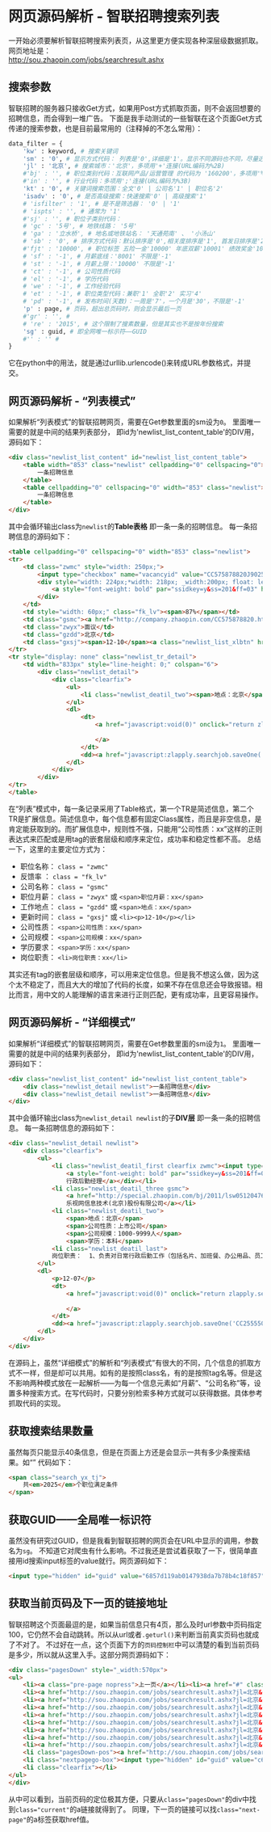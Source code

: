 # 网页源码解析 - 智联招聘搜索列表 
一开始必须要解析智联招聘搜索列表页，从这里更方便实现各种深层级数据抓取。
网页地址是：  
http://sou.zhaopin.com/jobs/searchresult.ashx

## 搜索参数
智联招聘的服务器只接收Get方式，如果用Post方式抓取页面，则不会返回想要的招聘信息，而会得到一堆广告。
下面是我手动测试的一些智联在这个页面Get方式传递的搜索参数，也是目前最常用的（注释掉的不怎么常用）：
```Python
data_filter = {
    'kw' : keyword, # 搜索关键词
    'sm' : '0', # 显示方式代码： 列表是'0',详细是'1'。显示不同源码也不同，尽量选列表模式，源码更好解析。
    'jl' : '北京', # 搜索城市：'北京'，多项用'+'连接(URL编码为%2B)
    #'bj' : '', # 职位类别代码：互联网产品/运营管理 的代码为 '160200'，多项用'%3B'连接(URL编码的%)
    #'in' : '', # 行业代码：多项用';'连接(URL编码为%3B)
    'kt' : '0', # 关键词搜索范围：全文'0' | 公司名'1' | 职位名'2'
    'isadv' : '0', # 是否高级搜索：快速搜索'0' | 高级搜索'1'
    # 'isfilter' : '1', # 是不是筛选器： '0' | '1'
    # 'ispts' : '', # 通常为 '1'
    #'sj' : '', # 职位子类别代码：
    # 'gc' : '5号', # 地铁线路： '5号'
    # 'ga' : '立水桥', # 地名或地铁站名： '天通苑南' 、 '小汤山'
    # 'sb' : '0', # 排序方式代码：默认排序是'0',相关度排序是'1', 首发日排序是'2'
    #'fjt' : '10000', # 职位标签 五险一金'10000' 年底双薪'10001' 绩效奖金'10002' 等等
    # 'sf' : '-1', # 月薪底线：'8001' 不限是'-1'
    # 'st' : '-1', # 月薪上限：'10000' 不限是'-1'
    # 'ct' : '-1', # 公司性质代码
    # 'el' : '-1', # 学历代码
    # 'we' : '-1', # 工作经验代码
    # 'et' : '-1', # 职位类型代码：兼职'1' 全职'2' 实习'4'
    # 'pd' : '-1', # 发布时间(天数)：一周是'7'，一个月是'30'，不限是'-1'
    'p' : page, # 页码，超出总页码时，则会显示最后一页
    #'gr' : '', # 
    # 're' : '2015', # 这个限制了搜素数量，但是其实也不是按年份搜索
    'sg' : guid, # 即全网唯一标示符——GUID
    #'' : '' #
}
```
它在python中的用法，就是通过urllib.urlencode()来转成URL参数格式，并提交。


## 网页源码解析 - “列表模式”
如果解析“列表模式”的智联招聘网页，需要在Get参数里面的sm设为`0`。
里面唯一需要的就是中间的结果列表部分，
即id为'newlist_list_content_table'的DIV用，源码如下：
```html
<div class="newlist_list_content" id="newlist_list_content_table">
    <table width="853" class="newlist" cellpadding="0" cellspacing="0">
        一条招聘信息
    </table>
    <table cellpadding="0" cellspacing="0" width="853" class="newlist">
        一条招聘信息
    </table>
</div>
```
其中会循环输出class为`newlist`的**Table表格**
即一条一条的招聘信息。
每一条招聘信息的源码如下：
```html
<table cellpadding="0" cellspacing="0" width="853" class="newlist">
<tr>
    <td class="zwmc" style="width: 250px;">
        <input type="checkbox" name="vacancyid" value="CC575878820J90250640000_530_1_03_201__1_" onclick="zlapply.uncheckAll('allvacancyid')" />
        <div style="width: 224px;*width: 218px; _width:200px; float: left">
            <a style="font-weight: bold" par="ssidkey=y&ss=201&ff=03" href="http://jobs.zhaopin.com/575878820250640.htm" target="_blank">会计（<b>数据</b>）</a>
        </div>
    </td>
    <td style="width: 60px;" class="fk_lv"><span>87%</span></td>
    <td class="gsmc"><a href="http://company.zhaopin.com/CC575878820.htm" target="_blank">中海软银投资管理有限公司</a></td>
    <td class="zwyx">面议</td>
    <td class="gzdd">北京</td>
    <td class="gxsj"><span>12-10</span><a class="newlist_list_xlbtn" href="javascript:;"></a></td>
</tr>
<tr style="display: none" class="newlist_tr_detail">
    <td width="833px" style="line-height: 0;" colspan="6">
        <div class="newlist_detail">
            <div class="clearfix">
                <ul>
                    <li class="newlist_deatil_two"><span>地点：北京</span><span>公司性质：民营</span><span>公司规模：100-499人</span><span>经验：5-10年</span><span>学历：大专</span><li class="newlist_deatil_last"> 岗位职责：  1. 熟练使用excel<b>数据</b>统计功能； 2.核对第三方支付平台及技术后台<b>数据</b>并找出差异； 3. 完成与<b>数据</b>部工作衔接，做好<b>数据</b>台账的统计工作； 4．根据资产端和资金端<b>数据</b>完成日汇总报表； 5. 领导交办的其他工作。...</li></li>
                </ul>
                <dl>
                    <dt>
                        <a href="javascript:void(0)" onclick="return zlapply.searchjob.ajaxApplyBrig1('CC575878820J90250640000_530','ssi','_1_03_201__2_')">
                            
                        </a>
                    </dt>
                    <dd><a href="javascript:zlapply.searchjob.saveOne('CC575878820J90250640000_530')"></a></dd>
                </dl>
            </div>
        </div>
</tr>
</table>
```

在“列表”模式中，每一条记录采用了Table格式，第一个TR是简述信息，第二个TR是扩展信息。简述信息中，每个信息都有固定Class属性，而且是非空信息，是肯定能获取到的。而扩展信息中，规则性不强，只能用“公司性质：xx”这样的正则表达式来匹配或是用tag的嵌套层级和顺序来定位，成功率和稳定性都不高。
总结一下，这里的主要定位方式为：

- 职位名称： `class = "zwmc"`  
- 反馈率  ： `class = "fk_lv"`  
- 公司名称： `class = "gsmc"`  
- 职位月薪： `class = "zwyx"` 或 `<span>职位月薪：xx</span> ` 
- 工作地点： `class = "gzdd"` 或 `<span>地点：xx</span>`  
- 更新时间： `class = "gxsj"` 或 `<li><p>12-10</p></li>  `
- 公司性质： `<span>公司性质：xx</span>`  
- 公司规模： `<span>公司规模：xx</span>`  
- 学历要求： `<span>学历：xx</span>` 
- 岗位职责： `<li>岗位职责：xx</li>`  

其实还有tag的嵌套层级和顺序，可以用来定位信息。但是我不想这么做，因为这个太不稳定了，而且大大的增加了代码的长度，如果不存在信息还会导致报错。相比而言，用中文的人能理解的语言来进行正则匹配，更有成功率，且更容易操作。


## 网页源码解析 - “详细模式”
如果解析“详细模式”的智联招聘网页，需要在Get参数里面的sm设为`1`。
里面唯一需要的就是中间的结果列表部分，
即id为'newlist_list_content_table'的DIV用，源码如下：
```html
<div class="newlist_list_content" id="newlist_list_content_table">
    <div class="newlist_detail newlist">一条招聘信息</div>
    <div class="newlist_detail newlist">一条招聘信息</div>
</div>
```
其中会循环输出class为`newlist_detail newlist`的子**DIV层**
即一条一条的招聘信息。
每一条招聘信息的源码如下：
```html
<div class="newlist_detail newlist">
    <div class="clearfix">
        <ul>
            <li class="newlist_deatil_first clearfix zwmc"><input type="checkbox" name="vacancyid" value="CC255550019J90256441000_530_1_03_201__1_" onclick=" zlapply.uncheckAll('allvacancyid') " /><div style="width:300px;float:left">
                <a style="font-weight: bold" par="ssidkey=y&ss=201&ff=03" href="http://jobs.zhaopin.com/255550019256441.htm" target="_blank">
                行政后勤经理</a></div></li>
            <li class="newlist_deatil_three gsmc">
                <a href="http://special.zhaopin.com/bj/2011/lsw05120476/enter.html" target="_blank">
                乐视网信息技术(北京)股份有限公司</a></li>
            <li class="newlist_deatil_two">
                <span>地点：北京</span>
                <span>公司性质：上市公司</span>
                <span>公司规模：1000-9999人</span>
                <span>学历：本科</span>
            <li class="newlist_deatil_last"> 
            岗位职责：  1、负责对日常行政后勤工作（包括名片、加班餐、办公用品、员工离入职、印章、会议室的相关事宜）进行全面的监督控制，发现问题及时予以规范，协助上级领导应对处理突发事件; 2、进行行政后勤各项费用预算，严格管控各项费用的使用情况，节省公司成本，实现效益的最大化; 3、部门员工的招聘与培养和...</li></li>
        </ul>
        <dl>
            <p>12-07</p>
            <dt>
                <a href="javascript:void(0)" onclick="return zlapply.searchjob.ajaxApplyBrig1('CC255550019J90256441000_530', 'ssi' , '_1_03_201__2_' ) ">
                    
                </a>
            </dt>
            <dd><a href="javascript:zlapply.searchjob.saveOne('CC255550019J90256441000_530')"></a></dd>
        </dl>
    </div>
</div>
```

在源码上，虽然“详细模式”的解析和“列表模式”有很大的不同，几个信息的抓取方式不一样，但是却可以共用。如有的是按照class名，有的是按照tag名等。但是这不影响两种模式放在一起解析——为每一个信息元素如“月薪”、“公司名称”等，设置多种搜索方式。在写代码时，只要分别检索多种方式就可以获得数据。具体参考抓取代码的实现。

## 获取搜索结果数量
虽然每页只能显示40条信息，但是在页面上方还是会显示一共有多少条搜索结果。如“”
代码如下：

```html
<span class="search_yx_tj">
    共<em>2025</em>个职位满足条件
</span>
```

## 获取GUID——全局唯一标识符
虽然没有研究过GUID，但是我看到智联招聘的网页会在URL中显示的调用，参数名为`sg`。
不知道它对爬虫有什么影响。不过我还是尝试着获取了一下，很简单直接用id搜索input标签的value就行。网页源码如下：
```html
<input type="hidden" id="guid" value="6857d119ab0147938da7b78b4c18f857" />
```

## 获取当前页码及下一页的链接地址
智联招聘这个页面最逗的是，如果当前信息只有4页，那么及时url参数中页码指定100，它仍然不会自动跳转。所以从url或者`.geturl()`来判断当前真实页码也就成了不对了。
不过好在一点，这个页面下方的`页码控制栏`中可以清楚的看到当前页码是多少，所以就从这里入手。这部分网页源码如下：
```html
<div class="pagesDown" style="_width:570px">
<ul>
    <li><a class="pre-page nopress">上一页</a></li><li><a href="#" class="current" >1</a></li>
    <li><a href="http://sou.zhaopin.com/jobs/searchresult.ashx?jl=北京&kw=助理&sm=0&ga=立水桥&gc=5号线&gr=2&isfilter=1&fl=530&isadv=0&sg=c67ae20d31954238959da7915552c240&p=2">2</a></li>
    <li><a href="http://sou.zhaopin.com/jobs/searchresult.ashx?jl=北京&kw=助理&sm=0&ga=立水桥&gc=5号线&gr=2&isfilter=1&fl=530&isadv=0&sg=c67ae20d31954238959da7915552c240&p=3">3</a></li>
    <li><a href="http://sou.zhaopin.com/jobs/searchresult.ashx?jl=北京&kw=助理&sm=0&ga=立水桥&gc=5号线&gr=2&isfilter=1&fl=530&isadv=0&sg=c67ae20d31954238959da7915552c240&p=4">4</a></li>
    <li><a href="http://sou.zhaopin.com/jobs/searchresult.ashx?jl=北京&kw=助理&sm=0&ga=立水桥&gc=5号线&gr=2&isfilter=1&fl=530&isadv=0&sg=c67ae20d31954238959da7915552c240&p=5">5</a></li>
    <li><a href="http://sou.zhaopin.com/jobs/searchresult.ashx?jl=北京&kw=助理&sm=0&ga=立水桥&gc=5号线&gr=2&isfilter=1&fl=530&isadv=0&sg=c67ae20d31954238959da7915552c240&p=6">6</a></li>
    <li><a href="http://sou.zhaopin.com/jobs/searchresult.ashx?jl=北京&kw=助理&sm=0&ga=立水桥&gc=5号线&gr=2&isfilter=1&fl=530&isadv=0&sg=c67ae20d31954238959da7915552c240&p=7">7</a></li>
    <li><a href="http://sou.zhaopin.com/jobs/searchresult.ashx?jl=北京&kw=助理&sm=0&ga=立水桥&gc=5号线&gr=2&isfilter=1&fl=530&isadv=0&sg=c67ae20d31954238959da7915552c240&p=8">8</a></li>
    <li><a href="http://sou.zhaopin.com/jobs/searchresult.ashx?jl=北京&kw=助理&sm=0&ga=立水桥&gc=5号线&gr=2&isfilter=1&fl=530&isadv=0&sg=c67ae20d31954238959da7915552c240&p=9" class="pagesmore">...</a></li>
    <li class="pagesDown-pos"><a href="http://sou.zhaopin.com/jobs/searchresult.ashx?jl=北京&kw=助理&sm=0&ga=立水桥&gc=5号线&gr=2&isfilter=1&fl=530&isadv=0&sg=c67ae20d31954238959da7915552c240&p=2" class="next-page">下一页</a>
    <li class="nextpagego-box"><input type="hidden" id="guid" value="c67ae20d31954238959da7915552c240" />到       页<input type="text" class="pagesnum" name="goto" id="goto" value="1" onkeyup="zlapply.searchjob.fnCheckInt(this,event)" onchange="zlapply.searchjob.fnCheckInt(this,event)" onkeypress="zlapply.searchjob.enter2Page(this,event,51)"  /><button type="button" class="nextpagego-btn" name="go" onclick="zlapply.searchjob.gotoPage(this.form.goto.value,51,'','c67ae20d31954238959da7915552c240')"></button></li>
    <li class="clearfix"></li>
</ul>
</div>
```
从中可以看到，当前页码的定位极其方便，只要从`class="pagesDown"`的div中找到`class="current"`的a链接就得到了。
同理，下一页的链接可以找`class="next-page"`的a标签获取href值。